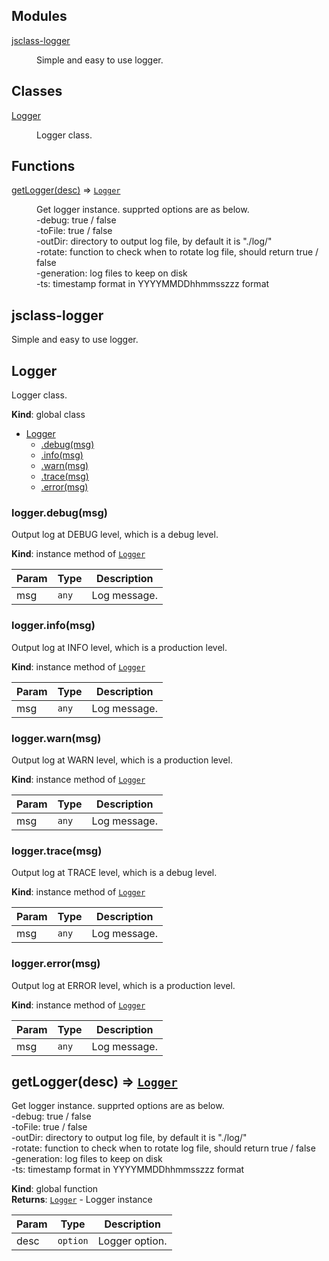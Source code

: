 ## Modules

<dl>
<dt><a href="#module_jsclass-logger">jsclass-logger</a></dt>
<dd><p>Simple and easy to use logger.</p>
</dd>
</dl>

## Classes

<dl>
<dt><a href="#Logger">Logger</a></dt>
<dd><p>Logger class.</p>
</dd>
</dl>

## Functions

<dl>
<dt><a href="#getLogger">getLogger(desc)</a> ⇒ <code><a href="#Logger">Logger</a></code></dt>
<dd><p>Get logger instance. supprted options are as below.<br>
-debug: true / false<br>
-toFile: true / false<br>
-outDir: directory to output log file, by default it is &quot;./log/&quot;<br>
-rotate: function to check when to rotate log file, should return true / false<br>
-generation: log files to keep on disk<br>
-ts: timestamp format in YYYYMMDDhhmmsszzz format<br></p>
</dd>
</dl>

<a name="module_jsclass-logger"></a>

## jsclass-logger
Simple and easy to use logger.

<a name="Logger"></a>

## Logger
Logger class.

**Kind**: global class  

* [Logger](#Logger)
    * [.debug(msg)](#Logger+debug)
    * [.info(msg)](#Logger+info)
    * [.warn(msg)](#Logger+warn)
    * [.trace(msg)](#Logger+trace)
    * [.error(msg)](#Logger+error)

<a name="Logger+debug"></a>

### logger.debug(msg)
Output log at DEBUG level, which is a debug level.

**Kind**: instance method of [<code>Logger</code>](#Logger)  

| Param | Type | Description |
| --- | --- | --- |
| msg | <code>any</code> | Log message. |

<a name="Logger+info"></a>

### logger.info(msg)
Output log at INFO level, which is a production level.

**Kind**: instance method of [<code>Logger</code>](#Logger)  

| Param | Type | Description |
| --- | --- | --- |
| msg | <code>any</code> | Log message. |

<a name="Logger+warn"></a>

### logger.warn(msg)
Output log at WARN level, which is a production level.

**Kind**: instance method of [<code>Logger</code>](#Logger)  

| Param | Type | Description |
| --- | --- | --- |
| msg | <code>any</code> | Log message. |

<a name="Logger+trace"></a>

### logger.trace(msg)
Output log at TRACE level, which is a debug level.

**Kind**: instance method of [<code>Logger</code>](#Logger)  

| Param | Type | Description |
| --- | --- | --- |
| msg | <code>any</code> | Log message. |

<a name="Logger+error"></a>

### logger.error(msg)
Output log at ERROR level, which is a production level.

**Kind**: instance method of [<code>Logger</code>](#Logger)  

| Param | Type | Description |
| --- | --- | --- |
| msg | <code>any</code> | Log message. |

<a name="getLogger"></a>

## getLogger(desc) ⇒ [<code>Logger</code>](#Logger)
Get logger instance. supprted options are as below.<br>
-debug: true / false<br>
-toFile: true / false<br>
-outDir: directory to output log file, by default it is "./log/"<br>
-rotate: function to check when to rotate log file, should return true / false<br>
-generation: log files to keep on disk<br>
-ts: timestamp format in YYYYMMDDhhmmsszzz format<br>

**Kind**: global function  
**Returns**: [<code>Logger</code>](#Logger) - Logger instance  

| Param | Type | Description |
| --- | --- | --- |
| desc | <code>option</code> | Logger option. |

